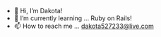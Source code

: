 - 👋 Hi, I’m Dakota!
- 🌱 I’m currently learning ... Ruby on Rails!
- 📫 How to reach me ... dakota527233@live.com

<!---
ddawson22/ddawson22 is a ✨ special ✨ repository because its `README.md` (this file) appears on your GitHub profile.
You can click the Preview link to take a look at your changes.
--->
